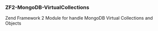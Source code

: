 ### ZF2-MongoDB-VirtualCollections

Zend Framework 2 Module for handle MongoDB Virtual Collections and Objects
